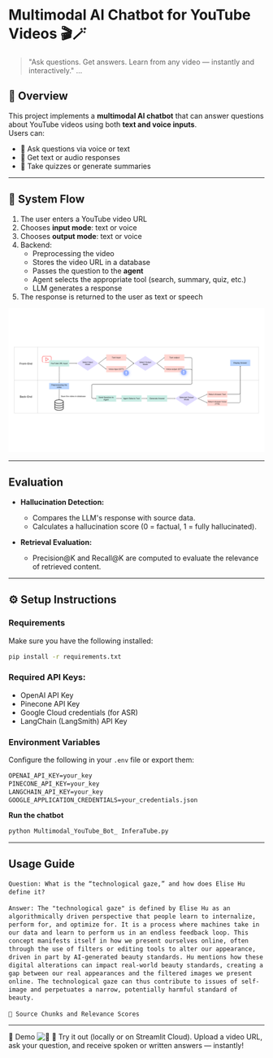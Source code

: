 # Multimodal AI Chatbot for YouTube Videos 🎬🪄  
> "Ask questions. Get answers. Learn from any video — instantly and interactively."
...

## 📌 Overview

This project implements a **multimodal AI chatbot** that can answer questions about YouTube videos using both **text and voice inputs**.  
Users can:
- 🎯 Ask questions via voice or text
- 📑 Get text or audio responses
- 🧠 Take quizzes or generate summaries
---

## 🔄 System Flow
1. The user enters a YouTube video URL  
2. Chooses **input mode**: text or voice  
3. Chooses **output mode**: text or voice  
4. Backend:
   - Preprocessing the video
   - Stores the video URL in a database
   - Passes the question to the **agent**
   - Agent selects the appropriate tool (search, summary, quiz, etc.)
   - LLM generates a response
5. The response is returned to the user as text or speech

![Flowchart Diagram](assets/FlowChart.png)

---

## Evaluation
* **Hallucination Detection:**
   - Compares the LLM's response with source data.
   - Calculates a hallucination score (0 = factual, 1 = fully hallucinated).

* **Retrieval Evaluation:**
   - Precision@K and Recall@K are computed to evaluate the relevance of retrieved content.

---

## ⚙️ Setup Instructions

### Requirements
Make sure you have the following installed:

```bash
pip install -r requirements.txt
```

### Required API Keys:
- OpenAI API Key
- Pinecone API Key
- Google Cloud credentials (for ASR)
- LangChain (LangSmith) API Key

### Environment Variables
Configure the following in your `.env` file or export them:
```
OPENAI_API_KEY=your_key
PINECONE_API_KEY=your_key
LANGCHAIN_API_KEY=your_key
GOOGLE_APPLICATION_CREDENTIALS=your_credentials.json
```

**Run the chatbot**
```bash
python Multimodal_YouTube_Bot_ InferaTube.py
```
---

## Usage Guide
```
Question: What is the “technological gaze,” and how does Elise Hu define it?

Answer: The "technological gaze" is defined by Elise Hu as an algorithmically driven perspective that people learn to internalize, perform for, and optimize for. It is a process where machines take in our data and learn to perform us in an endless feedback loop. This concept manifests itself in how we present ourselves online, often through the use of filters or editing tools to alter our appearance, driven in part by AI-generated beauty standards. Hu mentions how these digital alterations can impact real-world beauty standards, creating a gap between our real appearances and the filtered images we present online. The technological gaze can thus contribute to issues of self-image and perpetuates a narrow, potentially harmful standard of beauty.

📄 Source Chunks and Relevance Scores
```
---

🎥 Demo
![🔗]()
🚀 Try it out (locally or on Streamlit Cloud).
Upload a video URL, ask your question, and receive spoken or written answers — instantly!


